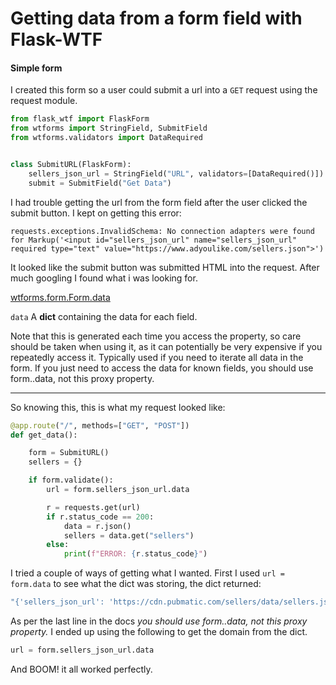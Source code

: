 # Getting data from a form field with Flask-WTF


#### Simple form

I created this form so a user could submit a url into a `GET` request using the request module.

```python
from flask_wtf import FlaskForm
from wtforms import StringField, SubmitField
from wtforms.validators import DataRequired


class SubmitURL(FlaskForm):
    sellers_json_url = StringField("URL", validators=[DataRequired()])
    submit = SubmitField("Get Data")
```

I had trouble getting the url from the form field after the user clicked the submit button. I kept on getting this error:

```
requests.exceptions.InvalidSchema: No connection adapters were found for Markup('<input id="sellers_json_url" name="sellers_json_url" required type="text" value="https://www.adyoulike.com/sellers.json">')
```

It looked like the submit button was submitted HTML into the request. After much googling I found what i was looking for.

[wtforms.form.Form.data](https://wtforms.readthedocs.io/en/2.3.x/forms/?highlight=data#wtforms.form.Form.data)

`data`
A **dict** containing the data for each field.

Note that this is generated each time you access the property, so care should be taken when using it, as it can potentially be very expensive if you repeatedly access it. Typically used if you need to iterate all data in the form. If you just need to access the data for known fields, you should use form.<field>.data, not this proxy property.
  
---

So knowing this, this is what my request looked like:

```python
@app.route("/", methods=["GET", "POST"])
def get_data():

    form = SubmitURL()
    sellers = {}

    if form.validate():
        url = form.sellers_json_url.data

        r = requests.get(url)
        if r.status_code == 200:
            data = r.json()
            sellers = data.get("sellers")
        else:
            print(f"ERROR: {r.status_code}")
 ````
  
  I tried a couple of ways of getting what I wanted. First I used `url = form.data` to see what the dict was storing, the dict returned:
  
  ```bash  
  "{'sellers_json_url': 'https://cdn.pubmatic.com/sellers/data/sellers.json', 'submit': True, 'csrf_token': 'xxx'}"
  ```
  
  As per the last line in the docs _you should use form.<field>.data, not this proxy property._ I ended up using the following to get the domain from the dict.
  
  ```python
  url = form.sellers_json_url.data
  ```
  
  And BOOM! it all worked perfectly.
